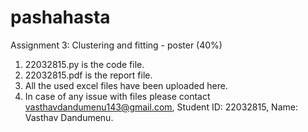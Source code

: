 # pashahasta
Assignment 3: Clustering and fitting - poster (40%)

1. 22032815.py is the code file.
2. 22032815.pdf is the report file.
3. All the used excel files have been uploaded here.
4. In case of any issue with files please contact vasthavdandumenu143@gmail.com, Student ID: 22032815, Name: Vasthav Dandumenu. 
